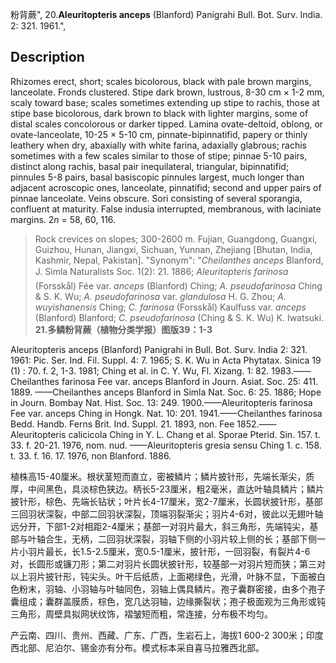 粉背蕨",
20.**Aleuritopteris anceps** (Blanford) Panigrahi Bull. Bot. Surv. India. 2: 321. 1961.",

## Description
Rhizomes erect, short; scales bicolorous, black with pale brown margins, lanceolate. Fronds clustered. Stipe dark brown, lustrous, 8-30 cm × 1-2 mm, scaly toward base; scales sometimes extending up stipe to rachis, those at stipe base bicolorous, dark brown to black with lighter margins, some of distal scales concolorous or darker tipped. Lamina ovate-deltoid, oblong, or ovate-lanceolate, 10-25 × 5-10 cm, pinnate-bipinnatifid, papery or thinly leathery when dry, abaxially with white farina, adaxially glabrous; rachis sometimes with a few scales similar to those of stipe; pinnae 5-10 pairs, distinct along rachis, basal pair inequilateral, triangular, bipinnatifid; pinnules 5-8 pairs, basal basiscopic pinnules largest, much longer than adjacent acroscopic ones, lanceolate, pinnatifid; second and upper pairs of pinnae lanceolate. Veins obscure. Sori consisting of several sporangia, confluent at maturity. False indusia interrupted, membranous, with laciniate margins. 2*n* = 58, 60, 116.

> Rock crevices on slopes; 300-2600 m. Fujian, Guangdong, Guangxi, Guizhou, Hunan, Jiangxi, Sichuan, Yunnan, Zhejiang [Bhutan, India, Kashmir, Nepal, Pakistan].
  "Synonym": "*Cheilanthes anceps* Blanford, J. Simla Naturalists Soc. 1(2): 21. 1886; *Aleuritopteris farinosa* (Forsskål) Fée var. *anceps* (Blanford) Ching; *A. pseudofarinosa* Ching &amp; S. K. Wu; *A. pseudofarinosa* var. *glandulosa* H. G. Zhou; *A. wuyishanensis* Ching; *C. farinosa* (Forsskål) Kaulfuss var. *anceps* (Blanford) Blanford; *C. pseudofarinosa* (Ching &amp; S. K. Wu) K. Iwatsuki.
**21.多鳞粉背蕨（植物分类学报）图版39：1-3**

Aleuritopteris anceps (Blanford) Panigrahi in Bull. Bot. Surv. India 2: 321. 1961: Pic. Ser. Ind. Fil. Suppl. 4: 7. 1965; S. K. Wu in Acta Phytatax. Sinica 19 (1) : 70. f. 2, 1-3. 1981; Ching et al. in C. Y. Wu, Fl. Xizang. 1: 82. 1983.——Cheilanthes farinosa Fee var. anceps Blanford in Journ. Asiat. Soc. 25: 411. 1889. ——Cheilanthes anceps Blanford in Simla Nat. Soc. 6: 25. 1886; Hope in Journ. Bombay Nat. Hist. Soc. 13: 249. 1900.——Aleuritopteris farinosa Fee var. anceps Ching in Hongk. Nat. 10: 201. 1941.——Cheilanthes farinosa Bedd. Handb. Ferns Brit. Ind. Suppl. 21. 1893, non. Fee 1852.——Aleuritopteris calicicola Ching in Y. L. Chang et al. Sporae Pterid. Sin. 157. t. 33. f. 20-21. 1976, nom. nud. ——Aleuritopteris gresia sensu Ching 1. c. 158. t. 33. f. 16. 17. 1976, non Blanford. 1886.

植株高15-40厘米。根状茎短而直立，密被鳞片；鳞片披针形，先端长渐尖，质厚，中间黑色，具淡棕色狭边。柄长5-23厘米，粗2毫米，直达叶轴具鳞片；鳞片披针形，棕色、先端长钻状；叶片长4-17厘米，宽2-7厘米，长圆状披针形，基部三回羽状深裂，中部二回羽状深裂，顶端羽裂渐尖；羽片4-6对，彼此以无翅叶轴远分开，下部1-2对相距2-4厘米；基部一对羽片最大，斜三角形，先端钝尖，基部与叶轴合生，无柄，二回羽状深裂，羽轴下侧的小羽片较上侧的长；基部下侧一片小羽片最长，长1.5-2.5厘米，宽0.5-1厘米，披针形，一回羽裂，有裂片4-6对，长圆形或镰刀形；第二对羽片长圆状披针形，较基部一对羽片短而狭；第三对以上羽片披针形，钝尖头。叶干后纸质，上面褐绿色，光滑，叶脉不显，下面被白色粉末，羽轴、小羽轴与叶轴同色，羽轴上偶具鳞片。孢子囊群密接，由多个孢子囊组成；囊群盖膜质，棕色，宽几达羽轴，边缘撕裂状；孢子极面观为三角形或钝三角形，周壁具拟网状纹饰，褶皱短而粗，常连接，分布极不均匀。

产云南、四川、贵州、西藏、广东、广西，生岩石上，海拔1 600-2 300米；印度西北部、尼泊尔、锡金亦有分布。模式标本采自喜马拉雅西北部。
